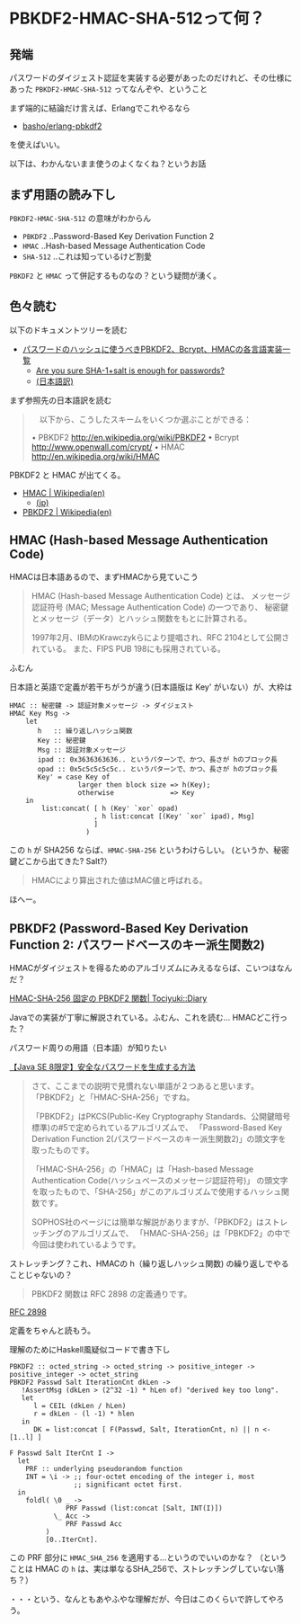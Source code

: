 # PBKDF2-HMAC-SHA-512って何？

## 発端

パスワードのダイジェスト認証を実装する必要があったのだけれど、その仕様にあった
`PBKDF2-HMAC-SHA-512` ってなんぞや、ということ

まず端的に結論だけ言えば、Erlangでこれやるなら

* [basho/erlang-pbkdf2](https://github.com/basho/erlang-pbkdf2/blob/master/src/pbkdf2.erl)

を使えばいい。

以下は、わかんないまま使うのよくなくね？というお話

## まず用語の読み下し

`PBKDF2-HMAC-SHA-512` の意味がわからん

* `PBKDF2`  ..Password-Based Key Derivation Function 2
* `HMAC`    ..Hash-based Message Authentication Code
* `SHA-512` ..これは知っているけど割愛

`PBKDF2` と `HMAC` って併記するものなの？という疑問が湧く。

## 色々読む

以下のドキュメントツリーを読む

* [パスワードのハッシュに使うべきPBKDF2、Bcrypt、HMACの各言語実装一覧](https://matsuu.hatenablog.com/entry/20120106/1325852543)
    * [Are you sure SHA-1+salt is enough for passwords?](https://www.f-secure.com/weblog/archives/00002095.html)
    * [(日本語訳)](http://blog.f-secure.jp/archives/50564743.html)

まず参照先の日本語訳を読む

> 　以下から、こうしたスキームをいくつか選ぶことができる：
>
>  •  PBKDF2 http://en.wikipedia.org/wiki/PBKDF2
>  •  Bcrypt http://www.openwall.com/crypt/
>  •  HMAC http://en.wikipedia.org/wiki/HMAC


PBKDF2 と HMAC が出てくる。

* [HMAC | Wikipedia(en)](https://en.wikipedia.org/wiki/HMAC)
    * [(jp)](https://ja.wikipedia.org/wiki/HMAC)
* [PBKDF2 | Wikipedia(en)](https://en.wikipedia.org/wiki/PBKDF2)

## HMAC (Hash-based Message Authentication Code)

HMACは日本語あるので、まずHMACから見ていこう

> HMAC (Hash-based Message Authentication Code) とは、
> メッセージ認証符号 (MAC; Message Authentication Code) の一つであり、
> 秘密鍵とメッセージ（データ）とハッシュ関数をもとに計算される。
>
> 1997年2月、IBMのKrawczykらにより提唱され、RFC 2104として公開されている。
> また、FIPS PUB 198にも採用されている。

ふむん

日本語と英語で定義が若干ちがうが違う(日本語版は Key' がいない）が、大枠は

```
HMAC :: 秘密鍵 -> 認証対象メッセージ -> ダイジェスト
HMAC Key Msg ->
    let
       h   :: 繰り返しハッシュ関数
       Key :: 秘密鍵
       Msg :: 認証対象メッセージ
       ipad :: 0x3636363636.. というパターンで、かつ、長さが hのブロック長
       opad :: 0x5c5c5c5c5c.. というパターンで、かつ、長さが hのブロック長
       Key' = case Key of
                 larger then block size => h(Key);
                 otherwise              => Key
    in
        list:concat( [ h (Key' `xor` opad)
                     , h list:concat [(Key' `xor` ipad), Msg]
                     ]
                   )
```

この `h` が SHA256 ならば、`HMAC-SHA-256` というわけらしい。
(というか、秘密鍵どこから出てきた? Salt?）

> HMACにより算出された値はMAC値と呼ばれる。

ほへー。

## PBKDF2 (Password-Based Key Derivation Function 2: パスワードベースのキー派生関数2)

HMACがダイジェストを得るためのアルゴリズムにみえるならば、こいつはなんだ？

[HMAC-SHA-256 固定の PBKDF2 関数| Tociyuki::Diary](https://tociyuki.hatenablog.jp/entry/20150902/1441193334)

Javaでの実装が丁寧に解説されている。ふむん、これを読む... HMACどこ行った？


パスワード周りの用語（日本語）が知りたい

[【Java SE 8限定】安全なパスワードを生成する方法](https://www.casleyconsulting.co.jp/blog/engineer/153/)

> さて、ここまでの説明で見慣れない単語が２つあると思います。「PBKDF2」と「HMAC-SHA-256」ですね。
>
> 「PBKDF2」はPKCS(Public-Key Cryptography Standards、公開鍵暗号標準)の#5で定められているアルゴリズムで、
> 「Password-Based Key Derivation Function 2(パスワードベースのキー派生関数2)」の頭文字を取ったものです。
>
> 「HMAC-SHA-256」の「HMAC」は「Hash-based Message Authentication Code(ハッシュベースのメッセージ認証符号)」
> の頭文字を取ったもので、「SHA-256」がこのアルゴリズムで使用するハッシュ関数です。
>
> SOPHOS社のページには簡単な解説がありますが、「PBKDF2」はストレッチングのアルゴリズムで、
> 「HMAC-SHA-256」は「PBKDF2」の中で今回は使われているようです。

ストレッチング？これ、HMACの h（繰り返しハッシュ関数) の繰り返しでやることじゃないの？

> PBKDF2 関数は RFC 2898 の定義通りです。

[RFC 2898](https://tools.ietf.org/html/rfc2898#section-5.2)

定義をちゃんと読もう。

理解のためにHaskell風疑似コードで書き下し

```
PBKDF2 :: octed_string -> octed_string -> positive_integer -> positive_integer -> octet_string
PBKDF2 Passwd Salt IterationCnt dkLen ->
   !AssertMsg (dkLen > (2^32 -1) * hLen of) "derived key too long".
   let
      l = CEIL (dkLen / hLen)
      r = dkLen - (l -1) * hlen
   in
      DK = list:concat [ F(Passwd, Salt, IterationCnt, n) || n <- [1..l] ]

F Passwd Salt IterCnt I ->
  let
    PRF :: underlying pseudorandom function
    INT = \i -> ;; four-octet encoding of the integer i, most
                ;; significant octet first.
  in
    foldl( \0 _ ->
              PRF Passwd (list:concat [Salt, INT(I)])
           \_ Acc ->
              PRF Passwd Acc
         )
         [0..IterCnt].
```

この PRF 部分に `HMAC_SHA_256` を適用する…というのでいいのかな？
（ということは HMAC の `h` は、実は単なるSHA_256で、ストレッチングしていない落ち？）


・・・という、なんともあやふやな理解だが、今日はこのくらいで許してやろう。
